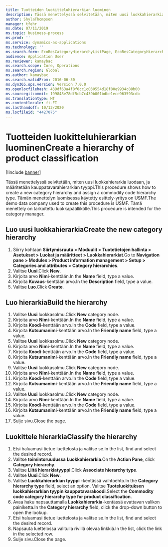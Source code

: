 ```yaml
---
title: Tuotteiden luokitteluhierarkian luominen
description: Tässä menettelyssä selvitetään, miten uusi luokkahierarkia luodaan, ja määritetään kauppatavarahierarkian tyyppi.
author: ShylaThompson
manager: tfehr
ms.date: 07/11/2019
ms.topic: business-process
ms.prod: ''
ms.service: dynamics-ax-applications
ms.technology: ''
ms.search.form: EcoResCategoryHierarchyListPage, EcoResCategoryHierarchyCreate, EcoResCategory, EcoResCategoryHierarchyRole, EcoResProductCategory, EcoResCategorySearchList, EcoResCategoryHierarchyFactbox, EcoResCategoryFriendlyName, EcoResCategoryAddProduct
audience: Application User
ms.reviewer: kamaybac
ms.search.scope: Core, Operations
ms.search.region: Global
ms.author: kamaybac
ms.search.validFrom: 2016-06-30
ms.dyn365.ops.version: Version 7.0.0
ms.openlocfilehash: 439df63a4f8f0cc1c030554d18f80e9934c88b00
ms.sourcegitcommit: 199848e78df5cb7c439b001bdbe1ece963593cdb
ms.translationtype: HT
ms.contentlocale: fi-FI
ms.lasthandoff: 10/13/2020
ms.locfileid: "4427075"
---
```

# <a name="create-a-hierarchy-of-product-classification"></a><span data-ttu-id="f40e9-103">Tuotteiden luokitteluhierarkian luominen</span><span class="sxs-lookup"><span data-stu-id="f40e9-103">Create a hierarchy of product classification</span></span>

[!include [banner](../../includes/banner.md)]

<span data-ttu-id="f40e9-104">Tässä menettelyssä selvitetään, miten uusi luokkahierarkia luodaan, ja määritetään kauppatavarahierarkian tyyppi.</span><span class="sxs-lookup"><span data-stu-id="f40e9-104">This procedure shows how to create a new category hierarchy and assign a commodity code hierarchy type.</span></span> <span data-ttu-id="f40e9-105">Tämän menettelyn luomisessa käytetty esittely-yritys on USMF.</span><span class="sxs-lookup"><span data-stu-id="f40e9-105">The demo data company used to create this procedure is USMF.</span></span> <span data-ttu-id="f40e9-106">Tämä menettely on tarkoitettu luokkapäällikölle.</span><span class="sxs-lookup"><span data-stu-id="f40e9-106">This procedure is intended for the category manager.</span></span>


## <a name="create-the-new-category-hierarchy"></a><span data-ttu-id="f40e9-107">Luo uusi luokkahierarkia</span><span class="sxs-lookup"><span data-stu-id="f40e9-107">Create the new category hierarchy</span></span>
1. <span data-ttu-id="f40e9-108">Siirry kohtaan **Siirtymisruutu > Moduulit > Tuotetietojen hallinta > Asetukset > Luokat ja määritteet > Luokkahierarkiat**.</span><span class="sxs-lookup"><span data-stu-id="f40e9-108">Go to **Navigation pane > Modules > Product information management > Setup > Categories and attributes > Category hierarchies**.</span></span>
2. <span data-ttu-id="f40e9-109">Valitse **Uusi**.</span><span class="sxs-lookup"><span data-stu-id="f40e9-109">Click **New**.</span></span>
3. <span data-ttu-id="f40e9-110">Kirjoita arvo **Nimi**-kenttään.</span><span class="sxs-lookup"><span data-stu-id="f40e9-110">In the **Name** field, type a value.</span></span>
4. <span data-ttu-id="f40e9-111">Kirjoita **Kuvaus**-kenttään arvo.</span><span class="sxs-lookup"><span data-stu-id="f40e9-111">In the **Description** field, type a value.</span></span>
5. <span data-ttu-id="f40e9-112">Valitse **Luo**.</span><span class="sxs-lookup"><span data-stu-id="f40e9-112">Click **Create**.</span></span>

## <a name="build-the-hierarchy"></a><span data-ttu-id="f40e9-113">Luo hierarkia</span><span class="sxs-lookup"><span data-stu-id="f40e9-113">Build the hierarchy</span></span>
1. <span data-ttu-id="f40e9-114">Valitse **Uusi** luokkasolmu.</span><span class="sxs-lookup"><span data-stu-id="f40e9-114">Click **New** category node.</span></span>
2. <span data-ttu-id="f40e9-115">Kirjoita arvo **Nimi**-kenttään.</span><span class="sxs-lookup"><span data-stu-id="f40e9-115">In the **Name** field, type a value.</span></span>
3. <span data-ttu-id="f40e9-116">Kirjoita **Koodi**-kenttään arvo.</span><span class="sxs-lookup"><span data-stu-id="f40e9-116">In the **Code** field, type a value.</span></span>
4. <span data-ttu-id="f40e9-117">Kirjoita **Kutsumanimi**-kenttään arvo.</span><span class="sxs-lookup"><span data-stu-id="f40e9-117">In the **Friendly name** field, type a value.</span></span>
5. <span data-ttu-id="f40e9-118">Valitse **Uusi** luokkasolmu.</span><span class="sxs-lookup"><span data-stu-id="f40e9-118">Click **New** category node.</span></span>
6. <span data-ttu-id="f40e9-119">Kirjoita arvo **Nimi**-kenttään.</span><span class="sxs-lookup"><span data-stu-id="f40e9-119">In the **Name** field, type a value.</span></span>
7. <span data-ttu-id="f40e9-120">Kirjoita **Koodi**-kenttään arvo.</span><span class="sxs-lookup"><span data-stu-id="f40e9-120">In the **Code** field, type a value.</span></span>
8. <span data-ttu-id="f40e9-121">Kirjoita **Kutsumanimi**-kenttään arvo.</span><span class="sxs-lookup"><span data-stu-id="f40e9-121">In the **Friendly name** field, type a value.</span></span>
9. <span data-ttu-id="f40e9-122">Valitse **Uusi** luokkasolmu.</span><span class="sxs-lookup"><span data-stu-id="f40e9-122">Click **New** category node.</span></span>
10. <span data-ttu-id="f40e9-123">Kirjoita arvo **Nimi**-kenttään.</span><span class="sxs-lookup"><span data-stu-id="f40e9-123">In the **Name** field, type a value.</span></span>
11. <span data-ttu-id="f40e9-124">Kirjoita **Koodi**-kenttään arvo.</span><span class="sxs-lookup"><span data-stu-id="f40e9-124">In the **Code** field, type a value.</span></span>
12. <span data-ttu-id="f40e9-125">Kirjoita **Kutsumanimi**-kenttään arvo.</span><span class="sxs-lookup"><span data-stu-id="f40e9-125">In the **Friendly name** field, type a value.</span></span>
13. <span data-ttu-id="f40e9-126">Valitse **Uusi** luokkasolmu.</span><span class="sxs-lookup"><span data-stu-id="f40e9-126">Click **New** category node.</span></span>
14. <span data-ttu-id="f40e9-127">Kirjoita arvo **Nimi**-kenttään.</span><span class="sxs-lookup"><span data-stu-id="f40e9-127">In the **Name** field, type a value.</span></span>
15. <span data-ttu-id="f40e9-128">Kirjoita **Koodi**-kenttään arvo.</span><span class="sxs-lookup"><span data-stu-id="f40e9-128">In the **Code** field, type a value.</span></span>
16. <span data-ttu-id="f40e9-129">Kirjoita **Kutsumanimi**-kenttään arvo.</span><span class="sxs-lookup"><span data-stu-id="f40e9-129">In the **Friendly name** field, type a value.</span></span>
17. <span data-ttu-id="f40e9-130">Sulje sivu.</span><span class="sxs-lookup"><span data-stu-id="f40e9-130">Close the page.</span></span>

## <a name="classify-the-hierarchy"></a><span data-ttu-id="f40e9-131">Luokittele hierarkia</span><span class="sxs-lookup"><span data-stu-id="f40e9-131">Classify the hierarchy</span></span>
1. <span data-ttu-id="f40e9-132">Etsi haluamasi tietue luettelosta ja valitse se.</span><span class="sxs-lookup"><span data-stu-id="f40e9-132">In the list, find and select the desired record.</span></span>
2. <span data-ttu-id="f40e9-133">Valitse **toimintoruudussa** **Luokkahierarkia**.</span><span class="sxs-lookup"><span data-stu-id="f40e9-133">On the **Action Pane**, click **Category hierarchy**.</span></span>
3. <span data-ttu-id="f40e9-134">Valitse **Liitä hierarkiatyyppi**.</span><span class="sxs-lookup"><span data-stu-id="f40e9-134">Click **Associate hierarchy type**.</span></span>
4. <span data-ttu-id="f40e9-135">Valitse **Uusi**.</span><span class="sxs-lookup"><span data-stu-id="f40e9-135">Click **New**.</span></span>
5. <span data-ttu-id="f40e9-136">Valitse **Luokkahierarkian tyyppi** -kentässä vaihtoehto.</span><span class="sxs-lookup"><span data-stu-id="f40e9-136">In the **Category hierarchy type** field, select an option.</span></span> <span data-ttu-id="f40e9-137">Valitse **Tuoteluokituksen luokkahierarkian tyypin kauppatavarakoodi**.</span><span class="sxs-lookup"><span data-stu-id="f40e9-137">Select the **Commodity code category hierarchy type for product classification**.</span></span>  
6. <span data-ttu-id="f40e9-138">Avaa haku napsauttamalla **Luokkahierarkia**-kentässä avattavan valikon painiketta.</span><span class="sxs-lookup"><span data-stu-id="f40e9-138">In the **Category hierarchy** field, click the drop-down button to open the lookup.</span></span>
7. <span data-ttu-id="f40e9-139">Etsi haluamasi tietue luettelosta ja valitse se.</span><span class="sxs-lookup"><span data-stu-id="f40e9-139">In the list, find and select the desired record.</span></span>
8. <span data-ttu-id="f40e9-140">Napsauta luettelossa valitulla rivillä olevaa linkkiä.</span><span class="sxs-lookup"><span data-stu-id="f40e9-140">In the list, click the link in the selected row.</span></span>
9. <span data-ttu-id="f40e9-141">Sulje sivu.</span><span class="sxs-lookup"><span data-stu-id="f40e9-141">Close the page.</span></span>

